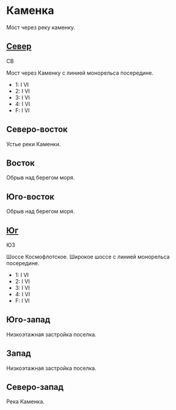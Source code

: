 # Каменка

Мост через реку каменку.

## [Север](./590020.md)

СВ

Мост через Каменку с линией монорельса посередине.

* 1:    I   VI
* 2:    I   VI
* 3:    I   VI
* 4:    I   VI
* F:    I   VI

## Северо-восток

Устье реки Каменки.

## Восток

Обрыв над берегом моря.

## Юго-восток

Обрыв над берегом моря.

## [Юг](./590040.md)

ЮЗ

Шоссе Космофлотское.
Широкое шоссе с линией монорельса посередине.

* 1:    I   VI
* 2:    I   VI
* 3:    I   VI
* 4:    I   VI
* F:    I   VI

## Юго-запад

Низкоэтажная застройка поселка.

## Запад

Низкоэтажная застройка поселка.

## Северо-запад

Река Каменка.
